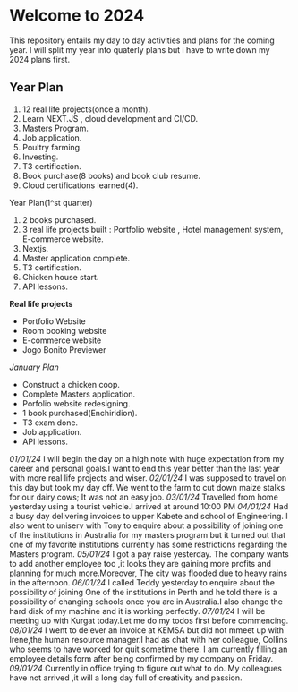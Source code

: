 # Welcome to 2024
This repository entails my day to day activities and plans for the coming year. I will split my year into quaterly plans but i have to write down my 2024 plans first.

## Year Plan
1. 12 real life projects(once a month).
2. Learn NEXT.JS , cloud development and CI/CD.
3. Masters Program.
4. Job application.
5. Poultry farming.
6. Investing.
7. T3 certification.
8. Book purchase(8 books) and book club resume.
9. Cloud certifications learned(4).

Year Plan(1^st quarter)
1. 2 books purchased.
2. 3 real life projects built : Portfolio website , Hotel management system, E-commerce website.
3. Nextjs.
4. Master application complete.
5. T3 certification.
6. Chicken house start.
7. API lessons.
   

**Real life projects**
- Portfolio Website
- Room booking website
- E-commerce website
- Jogo Bonito Previewer


*January Plan*
- Construct a chicken coop.
- Complete Masters application.
- Porfolio website redesigning.
- 1 book purchased(Enchiridion).
- T3 exam done.
- Job application.
- API lessons.

_01/01/24_
I will begin the day on a high note with huge expectation from my career and personal goals.I want to end this year better than the last year with more real life projects and wiser.
_02/01/24_
I was supposed to travel on this day but took my day off. We went to the farm to cut down maize stalks for our dairy cows; It was not an easy job.
_03/01/24_
Travelled from home yesterday using a tourist vehicle.I arrived at around 10:00 PM 
_04/01/24_
Had a busy day delivering invoices to upper Kabete and school of Engineering. I also went to uniserv with Tony to enquire about a possibility of joining one of the institutions in Australia for my masters program but it turned out that one of my favorite institutions currently has some restrictions regarding the Masters program.
_05/01/24_
I got a pay raise yesterday. The company wants to add another employee too ,it looks they are gaining more profits and planning for much more.Moreover, The city was flooded due to heavy rains in the afternoon.
_06/01/24_
I called Teddy yesterday to enquire about the possibility of joining One of the institutions in Perth and he told there is a possibility of changing schools once you are in Australia.I also change the hard disk of my machine and it is working perfectly.
_07/01/24_
I will be meeting up with Kurgat today.Let me do my todos first before commencing.
_08/01/24_
I went to delever an invoice at KEMSA but did not mmeet up with Irene,the human resource manager.I had as chat with her colleague, Collins who seems to have worked for quit sometime there. I am currently filling an employee details form after being confirmed by my company on Friday.
_09/01/24_
Currently in office trying to figure out what to do. My colleagues have not arrived ,it will a long day full of creativity and passion. 

